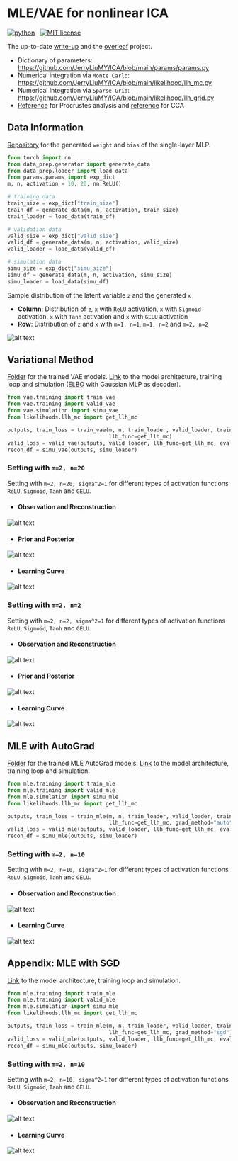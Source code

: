 # MLE/VAE for nonlinear ICA
<p>
    <a href="https://www.python.org/">
        <img src="https://img.shields.io/badge/python-v3-brightgreen.svg"
            alt="python"></a> &nbsp;
    <a href="https://opensource.org/licenses/MIT">
        <img src="https://img.shields.io/badge/license-MIT-brightgreen.svg"
            alt="MIT license"></a> &nbsp;
</p>

The up-to-date <a href="./__resources__/ICA/main.pdf" target="_blank">write-up</a> and the <a href="https://www.overleaf.com/project/62e45e862465cfc8d3bc6aed" target="_blank">overleaf</a> project.

- Dictionary of parameters: https://github.com/JerryLiuMY/ICA/blob/main/params/params.py
- Numerical integration via `Monte Carlo`: https://github.com/JerryLiuMY/ICA/blob/main/likelihood/llh_mc.py
- Numerical integration via `Sparse Grid`: https://github.com/JerryLiuMY/ICA/blob/main/likelihood/llh_grid.py
- <a href="./__resources__/reference/Lecture_2">Reference</a> for Procrustes analysis and <a href="./__resources__/reference/Lecture_5">reference</a> for CCA



## Data Information
<a href="https://drive.google.com/drive/folders/1OnsuFWZwtcZhROKImRHxXBBkdrAlD5Ti?usp=sharing" target="_blank">Repository</a> for the generated `weight` and `bias` of the single-layer MLP.

```python
from torch import nn
from data_prep.generator import generate_data
from data_prep.loader import load_data
from params.params import exp_dict
m, n, activation = 10, 20, nn.ReLU()

# training data
train_size = exp_dict["train_size"]
train_df = generate_data(m, n, activation, train_size)
train_loader = load_data(train_df)

# validation data
valid_size = exp_dict["valid_size"]
valid_df = generate_data(m, n, activation, valid_size)
valid_loader = load_data(valid_df)

# simulation data
simu_size = exp_dict["simu_size"]
simu_df = generate_data(m, n, activation, simu_size)
simu_loader = load_data(simu_df)
```

Sample distribution of the latent variable `z` and the generated `x`
- **Column**: Distribution of `z`, `x` with `ReLU` activation, `x` with `Sigmoid` activation, `x` with `Tanh` activation and `x` with `GELU` activation
- **Row**: Distribution of `z` and `x` with `m=1, n=1`, `m=1, n=2` and `m=2, n=2`

![alt text](./__resources__/data_dist.jpg?raw=true "Title")

## Variational Method
<a href="https://drive.google.com/drive/folders/1OpN3lfy2Eew5eH-7AY1A6-2v6GMcxcq1?usp=sharing" target="_blank">Folder</a> for the trained VAE models. <a href="./vae">Link</a> to the model architecture, training loop and simulation (<a href="https://github.com/JerryLiuMY/ICA/blob/8adb6fcbe68ba727bb4856913fe99bbad84640f7/vae/vae.py#L92">ELBO</a> with Gaussian MLP as decoder).

```python
from vae.training import train_vae
from vae.training import valid_vae
from vae.simulation import simu_vae
from likelihoods.llh_mc import get_llh_mc

outputs, train_loss = train_vae(m, n, train_loader, valid_loader, train_s2=False, decoder_info=[True, "ReLU"], 
                                llh_func=get_llh_mc)
valid_loss = valid_vae(outputs, valid_loader, llh_func=get_llh_mc, eval_mode=True)
recon_df = simu_vae(outputs, simu_loader)
```

### Setting with `m=2, n=20`
Setting with `m=2, n=20, sigma^2=1` for different types of activation functions `ReLU`, `Sigmoid`, `Tanh` and `GELU`.

- #### Observation and Reconstruction
![alt text](./__resources__/vae/recon_m2_n20.jpg?raw=true "Title")

- #### Prior and Posterior
![alt text](./__resources__/vae/latent_m2_n20.jpg?raw=true "Title")

- #### Learning Curve
![alt text](./__resources__/vae/callback_m2_n20_mc.jpg?raw=true "Title")

### Setting with `m=2, n=2`
Setting with `m=2, n=2, sigma^2=1` for different types of activation functions `ReLU`, `Sigmoid`, `Tanh` and `GELU`.

- #### Observation and Reconstruction
![alt text](./__resources__/vae/recon_m2_n2.jpg?raw=true "Title")

- #### Prior and Posterior
![alt text](./__resources__/vae/latent_m2_n2.jpg?raw=true "Title")

- #### Learning Curve
![alt text](./__resources__/vae/callback_m2_n2_mc.jpg?raw=true "Title")


## MLE with AutoGrad
<a href="https://drive.google.com/drive/folders/1APQifN2eF1nH0ztlzVKVGgzKPNpEq0_h?usp=sharing" target="_blank">Folder</a> for the trained MLE AutoGrad models. <a href="./mle">Link</a> to the model architecture, training loop and simulation.

```python
from mle.training import train_mle
from mle.training import valid_mle
from mle.simulation import simu_mle
from likelihoods.llh_mc import get_llh_mc

outputs, train_loss = train_mle(m, n, train_loader, valid_loader, train_s2=False, decoder_info=[True, "ReLU"],
                                llh_func=get_llh_mc, grad_method="auto")
valid_loss = valid_mle(outputs, valid_loader, llh_func=get_llh_mc, eval_mode=True)
recon_df = simu_mle(outputs, simu_loader)
```

### Setting with `m=2, n=10`
Setting with `m=2, n=10, sigma^2=1` for different types of activation functions `ReLU`, `Sigmoid`, `Tanh` and `GELU`.

- #### Observation and Reconstruction
![alt text](./__resources__/mleauto/recon_m2_n10.jpg?raw=true "Title")

- #### Learning Curve
![alt text](./__resources__/mleauto/callback_m2_n10_mc.jpg?raw=true "Title")


## Appendix: MLE with SGD
<a href="./mle">Link</a> to the model architecture, training loop and simulation.

```python
from mle.training import train_mle
from mle.training import valid_mle
from mle.simulation import simu_mle
from likelihoods.llh_mc import get_llh_mc

outputs, train_loss = train_mle(m, n, train_loader, valid_loader, train_s2=False, decoder_info=[True, "ReLU"],
                                llh_func=get_llh_mc, grad_method="sgd")
valid_loss = valid_mle(outputs, valid_loader, llh_func=get_llh_mc, eval_mode=True)
recon_df = simu_mle(outputs, simu_loader)
```

### Setting with `m=2, n=10`
Setting with `m=2, n=10, sigma^2=1` for different types of activation functions `ReLU`, `Sigmoid`, `Tanh` and `GELU`.

- #### Observation and Reconstruction
![alt text](./__resources__/mlesgd/recon_m2_n10.jpg?raw=true "Title")

- #### Learning Curve
![alt text](./__resources__/mlesgd/callback_m2_n10_mc.jpg?raw=true "Title")
